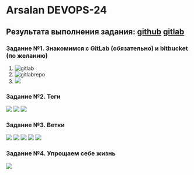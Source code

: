 # Arsalan DEVOPS-24

## Результата выполнения задания: [github](https://github.com/ArsalanSan/devops-netology.git) [gitlab](https://gitlab.com/ArsalanSan/devops-netology.git)

### Задание №1. Знакомимся с GitLab (обязательно) и bitbucket (по желанию)

1. ![gitlab](img/2.2.1-gitlab.png)
2. ![gitlabrepo](img/2.2.2-add_gitlab_repo.png)
3. ![](img/2.2.2-add_gitlab_repo2.png)

### Задание №2. Теги

![](img/2.2.3-add_tags.png)
![](img/2.2.3-add_tags2.png)
![](img/2.2.3-add_tags3.png)

### Задание №3. Ветки

![](img/2.2.4-add_branch.png)
![](img/2.2.4-add_branch2.png)
![](img/2.2.4-add_branch3.png)
![](img/2.2.4-add_branch4.png)
![](img/2.2.4-add_branch5.png)

### Задание №4. Упрощаем себе жизнь

![](img/2.2.5-ide.png)